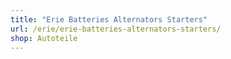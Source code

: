 ```yaml
---
title: "Erie Batteries Alternators Starters"
url: /erie/erie-batteries-alternators-starters/
shop: Autoteile
---
```

